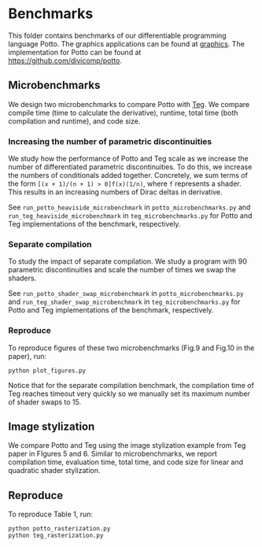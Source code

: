 # Benchmarks

This folder contains benchmarks of our differentiable programming language Potto. The graphics applications can be found at [graphics](../grahpics). The implementation for Potto can be found at https://github.com/divicomp/potto.


## Microbenchmarks

We design two microbenchmarks to compare Potto with [Teg](https://github.com/ChezJrk/Teg).
We compare compile time (time to calculate the derivative), runtime, total time (both compilation and runtime), and code size.

### Increasing the number of parametric discontinuities

We study how the performance of Potto and Teg scale as we increase the number of differentiated parametric discontinuities.
To do this, we increase the numbers of conditionals added together. Concretely, we sum terms of the form `[(x + 1)/(n + 1) > 0]f(x)(1/n)`, where `f` represents a shader. This results in an increasing numbers of Dirac deltas in derivative.

See `run_potto_heaviside_microbenchmark` in `potto_microbenchmarks.py` and `run_teg_heaviside_microbenchmark` in `teg_microbenchmarks.py` for Potto and Teg implementations of the benchmark, respectively.


### Separate compilation

To study the impact of separate compilation. We study a program with 90 parametric discontinuities and scale the number of times we swap the shaders.

See `run_potto_shader_swap_microbenchmark` in `potto_microbenchmarks.py` and `run_teg_shader_swap_microbenchmark` in `teg_microbenchmarks.py` for Potto and Teg implementations of the benchmark, respectively.


### Reproduce

To reproduce figures of these two microbenchmarks (Fig.9 and Fig.10 in the paper), run:


```
python plot_figures.py
```

Notice that for the separate compilation benchmark, the compilation time of Teg reaches timeout very quickly so we manually set its maximum number of shader swaps to 15.


## Image stylization
We compare Potto and Teg using the image stylization example from Teg paper in FIgures 5 and 6. Similar to microbenchmarks, we report compilation time, evaluation time, total time, and code size for linear and quadratic shader stylization.

## Reproduce

To reproduce Table 1, run:

```
python potto_rasterization.py
python teg_rasterization.py
```
